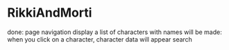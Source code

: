 # RikkiAndMorti
done:
page navigation
display a list of characters with names
will be made:
when you click on a character, character data will appear
search
